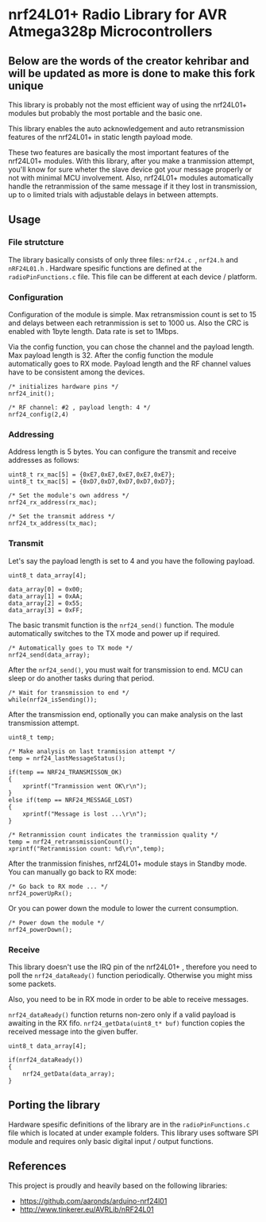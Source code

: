 # nrf24L01+ Radio Library for AVR Atmega328p Microcontrollers
## Below are the words of the creator kehribar and will be updated as more is done to make this fork unique

This library is probably not the most efficient way of using the nrf24L01+ modules but probably the most portable and the basic one.

This library enables the auto acknowledgement and auto retransmission features of the nrf24L01+ in static length payload mode. 

These two features are basically the most important features of the nrf24L01+ modules. With this library, after you make a tranmission attempt, you'll know for sure wheter the slave device got your message properly or not with minimal MCU involvement. Also, nrf24L01+ modules automatically handle the retranmission of the same message if it they lost in transmission, up to o limited trials with adjustable delays in between attempts.

## Usage

### File strutcture

The library basically consists of only three files: `nrf24.c `, `nrf24.h` and `nRF24L01.h` . Hardware spesific functions are defined at the `radioPinFunctions.c` file. This file can be different at each device / platform.

### Configuration

Configuration of the module is simple. Max retransmission count is set to 15 and delays between each retranmission is set to 1000 us. Also the CRC is enabled with 1byte length. Data rate is set to 1Mbps.

Via the config function, you can chose the channel and the payload length. Max payload length is 32. After the config function the module automatically goes to RX mode. Payload length and the RF channel values have to be consistent among the devices.

	/* initializes hardware pins */
	nrf24_init();
	
	/* RF channel: #2 , payload length: 4 */
	nrf24_config(2,4)

### Addressing

Address length is 5 bytes. You can configure the transmit and receive addresses as follows:
	
	uint8_t rx_mac[5] = {0xE7,0xE7,0xE7,0xE7,0xE7};
	uint8_t tx_mac[5] = {0xD7,0xD7,0xD7,0xD7,0xD7};
		
	/* Set the module's own address */
	nrf24_rx_address(rx_mac);
	
	/* Set the transmit address */
	nrf24_tx_address(tx_mac);

### Transmit

Let's say the payload length is set to 4 and you have the following payload.
	
	uint8_t data_array[4];
	
	data_array[0] = 0x00;
	data_array[1] = 0xAA;
	data_array[2] = 0x55;
	data_array[3] = 0xFF;
	
The basic transmit function is the `nrf24_send()` function. The module automatically switches to the TX mode and power up if required.

	/* Automatically goes to TX mode */
	nrf24_send(data_array);		
	
After the `nrf24_send()`, you must wait for transmission to end. MCU can sleep or do another tasks during that period.
	
	/* Wait for transmission to end */
	while(nrf24_isSending());
	
After the transmission end, optionally you can make analysis on the last transmission attempt.

	uint8_t temp;
	
	/* Make analysis on last tranmission attempt */
	temp = nrf24_lastMessageStatus();

	if(temp == NRF24_TRANSMISSON_OK)
	{					
		xprintf("Tranmission went OK\r\n");
	}
	else if(temp == NRF24_MESSAGE_LOST)
	{					
		xprintf("Message is lost ...\r\n");	
	}
      	
    /* Retranmission count indicates the tranmission quality */
    temp = nrf24_retransmissionCount();
    xprintf("Retranmission count: %d\r\n",temp);
    
After the tranmission finishes, nrf24L01+ module stays in Standby mode. You can manually go back to RX mode:

	/* Go back to RX mode ... */
    nrf24_powerUpRx();
 
Or you can power down the module to lower the current consumption.

    /* Power down the module */
    nrf24_powerDown();	
    
### Receive

This library doesn't use the IRQ pin of the nrf24L01+ , therefore you need to poll the `nrf24_dataReady()` function periodically. Otherwise you might miss some packets. 

Also, you need to be in RX mode in order to be able to receive messages.

`nrf24_dataReady()` function returns non-zero only if a valid payload is awaiting in the RX fifo. `nrf24_getData(uint8_t* buf)` function copies the received message into the given buffer. 

	uint8_t data_array[4];

	if(nrf24_dataReady())
	{
		nrf24_getData(data_array);		
	}

## Porting the library

Hardware spesific definitions of the library are in the `radioPinFunctions.c` file which is located at under example folders. This library uses software SPI module and requires only basic digital input / output functions.

## References

This project is proudly and heavily based on the following libraries:

- https://github.com/aaronds/arduino-nrf24l01
- http://www.tinkerer.eu/AVRLib/nRF24L01
